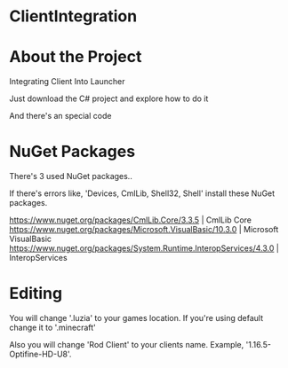 # ClientIntegration

# About the Project
  Integrating Client Into Launcher
  
  Just download the C# project and explore how to do it

  And there's an special code

# NuGet Packages

  There's 3 used NuGet packages..
  
  If there's errors like, 'Devices, CmlLib, Shell32, Shell' install these NuGet packages.

  https://www.nuget.org/packages/CmlLib.Core/3.3.5 | CmlLib Core
  https://www.nuget.org/packages/Microsoft.VisualBasic/10.3.0 | Microsoft VisualBasic
  https://www.nuget.org/packages/System.Runtime.InteropServices/4.3.0 | InteropServices

  

# Editing

  You will change '.luzia' to your games location. If you're using default change it to '.minecraft'
  
  Also you will change 'Rod Client' to your clients name. Example, '1.16.5-Optifine-HD-U8'.



